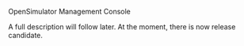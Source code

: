 OpenSimulator Management Console

A full description will follow later. At the moment, there is now release candidate.
